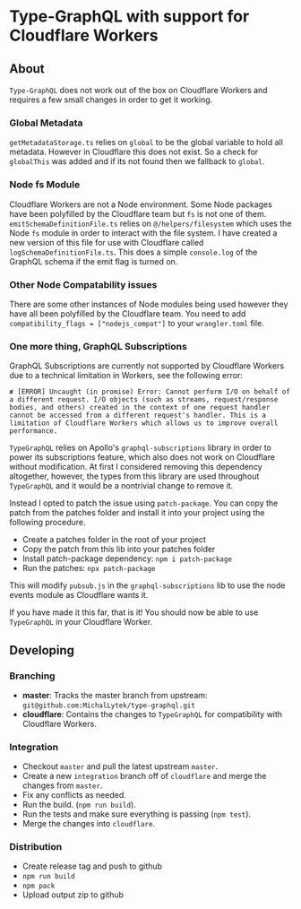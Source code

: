 # Type-GraphQL with support for Cloudflare Workers

## About

`Type-GraphQL` does not work out of the box on Cloudflare Workers and requires a few small changes in order to get it working.

### Global Metadata

`getMetadataStorage.ts` relies on `global` to be the global variable to hold all metadata. However in Cloudflare this does not exist. So a check for `globalThis` was added and if its not found then we fallback to `global`.

### Node fs Module

Cloudflare Workers are not a Node environment. Some Node packages have been polyfilled by the Cloudflare team but `fs` is not one of them. `emitSchemaDefinitionFile.ts` relies on `@/helpers/filesystem` which uses the Node `fs` module in order to interact with the file system. I have created a new version of this file for use with Cloudflare called `logSchemaDefinitionFile.ts`. This does a simple `console.log` of the GraphQL schema if the emit flag is turned on.

### Other Node Compatability issues

There are some other instances of Node modules being used however they have all been polyfilled by the Cloudflare team. You need to add `compatibility_flags = ["nodejs_compat"]` to your `wrangler.toml` file.

### One more thing, GraphQL Subscriptions

GraphQL Subscriptions are currently not supported by Cloudflare Workers due to a technical limitation in Workers, see the following error:

`✘ [ERROR] Uncaught (in promise) Error: Cannot perform I/O on behalf of a different request. I/O objects (such as streams, request/response bodies, and others) created in the context of one request handler cannot be accessed from a different request's handler. This is a limitation of Cloudflare Workers which allows us to improve overall performance.`

`TypeGraphQL` relies on Apollo's `graphql-subscriptions` library in order to power its subscriptions feature, which also does not work on Cloudflare without modification. At first I considered removing this dependency altogether, however, the types from this library are used throughout `TypeGraphQL` and it would be a nontrivial change to remove it.

Instead I opted to patch the issue using `patch-package`. You can copy the patch from the patches folder and install it into your project using the following procedure.

- Create a patches folder in the root of your project
- Copy the patch from this lib into your patches folder
- Install patch-package dependency: `npm i patch-package`
- Run the patches: `npx patch-package`

This will modify `pubsub.js` in the `graphql-subscriptions` lib to use the node events module as Cloudflare wants it.

If you have made it this far, that is it! You should now be able to use `TypeGraphQL` in your Cloudflare Worker.

## Developing

### Branching

- **master**: Tracks the master branch from upstream: `git@github.com:MichalLytek/type-graphql.git`
- **cloudflare**: Contains the changes to `TypeGraphQL` for compatibility with Cloudflare Workers.

### Integration

- Checkout `master` and pull the latest upstream `master`.
- Create a new `integration` branch off of `cloudflare` and merge the changes from `master`.
- Fix any conflicts as needed.
- Run the build. (`npm run build`).
- Run the tests and make sure everything is passing (`npm test`).
- Merge the changes into `cloudflare`.

### Distribution

- Create release tag and push to github
- `npm run build`
- `npm pack`
- Upload output zip to github
